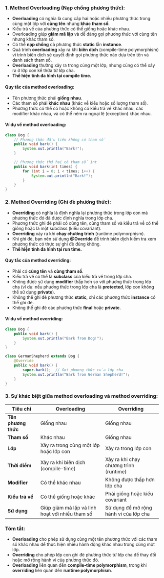 
### 1. **Method Overloading (Nạp chồng phương thức)**:
- **Overloading** có nghĩa là cung cấp hai hoặc nhiều phương thức trong cùng một lớp với **cùng tên** nhưng **khác tham số**.
- Kiểu trả về của phương thức có thể giống hoặc khác nhau.
- Overloading giúp **giảm mã lặp** và dễ dàng gọi phương thức với cùng tên nhưng khác tham số.
- Có thể **nạp chồng** cả phương thức **static** lẫn **instance**.
- Quá trình **overloading** xảy ra khi **biên dịch** (compile-time polymorphism) vì trình biên dịch sẽ quyết định gọi phương thức nào dựa trên tên và danh sách tham số.
- **Overloading** thường xảy ra trong cùng một lớp, nhưng cũng có thể xảy ra ở lớp con kế thừa từ lớp cha.
- **Thể hiện tính đa hình tại compile time.**

#### **Quy tắc của method overloading**:
- Tên phương thức phải **giống nhau**.
- Các tham số phải **khác nhau** (khác về kiểu hoặc số lượng tham số).
- Phương thức có thể có hoặc không có kiểu trả về khác nhau, các modifier khác nhau, và có thể ném ra ngoại lệ (exception) khác nhau.

#### **Ví dụ về method overloading**:
```java
class Dog {
    // Phương thức đầu tiên không có tham số
    public void bark() {
        System.out.println("Bark!");
    }

    // Phương thức thứ hai có tham số int
    public void bark(int times) {
        for (int i = 0; i < times; i++) {
            System.out.println("Bark!");
        }
    }
}
```

### 2. **Method Overriding (Ghi đè phương thức)**:
- **Overriding** có nghĩa là định nghĩa lại phương thức trong lớp con mà phương thức đó đã được định nghĩa trong lớp cha.
- Phương thức ghi đè phải có cùng tên, cùng tham số và kiểu trả về có thể giống hoặc là một subclass (kiểu covariant).
- **Overriding** xảy ra khi **chạy chương trình** (runtime polymorphism).
- Khi ghi đè, bạn nên sử dụng **@Override** để trình biên dịch kiểm tra xem phương thức có thực sự ghi đè đúng không.
- **Thể hiện tính đa hình tại run time.**

#### **Quy tắc của method overriding**:
- Phải có **cùng tên** và **cùng tham số**.
- Kiểu trả về có thể là **subclass** của kiểu trả về trong lớp cha.
- Không được sử dụng **modifier** thấp hơn so với phương thức trong lớp cha (ví dụ: nếu phương thức trong lớp cha là **protected**, lớp con không thể sử dụng **private**).
- Không thể ghi đè phương thức **static**, chỉ các phương thức **instance** có thể ghi đè.
- Không thể ghi đè các phương thức **final** hoặc **private**.

#### **Ví dụ về method overriding**:
```java
class Dog {
    public void bark() {
        System.out.println("Bark from Dog!");
    }
}

class GermanShepherd extends Dog {
    @Override
    public void bark() {
        super.bark();  // Gọi phương thức của lớp cha
        System.out.println("Bark from German Shepherd!");
    }
}
```

### 3. **Sự khác biệt giữa method overloading và method overriding**:

| **Tiêu chí**                | **Overloading**                               | **Overriding**                                   |
|-----------------------------|-----------------------------------------------|-------------------------------------------------|
| **Tên phương thức**          | Giống nhau                                    | Giống nhau                                      |
| **Tham số**                  | Khác nhau                                     | Giống nhau                                      |
| **Lớp**                      | Xảy ra trong cùng một lớp hoặc lớp con        | Xảy ra trong lớp con                            |
| **Thời điểm**                | Xảy ra khi biên dịch (compile-time)           | Xảy ra khi chạy chương trình (runtime)          |
| **Modifier**                 | Có thể khác nhau                              | Không được thấp hơn lớp cha                     |
| **Kiểu trả về**              | Có thể giống hoặc khác                        | Phải giống hoặc kiểu covariant                  |
| **Sử dụng**                  | Giúp giảm mã lặp và linh hoạt với nhiều tham số| Sử dụng để mở rộng hành vi của lớp cha          |

### Tóm tắt:
- **Overloading** cho phép sử dụng cùng một tên phương thức với các tham số khác nhau để thực hiện nhiều hành động khác nhau trong cùng một lớp.
- **Overriding** cho phép lớp con ghi đè phương thức từ lớp cha để thay đổi hoặc mở rộng hành vi của phương thức đó.
- **Overloading** liên quan đến **compile-time polymorphism**, trong khi **overriding** liên quan đến **runtime polymorphism**. 
